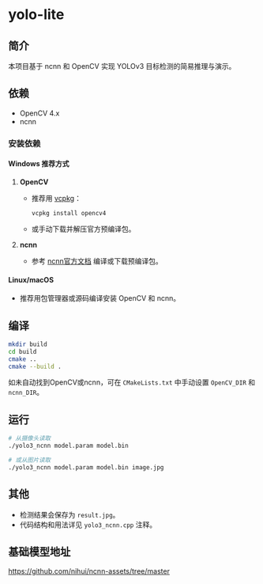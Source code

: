 # yolo-lite

## 简介

本项目基于 ncnn 和 OpenCV 实现 YOLOv3 目标检测的简易推理与演示。

## 依赖

- OpenCV 4.x
- ncnn

### 安装依赖

#### Windows 推荐方式

1. **OpenCV**  
   - 推荐用 [vcpkg](https://github.com/microsoft/vcpkg)：  
     ```
     vcpkg install opencv4
     ```
   - 或手动下载并解压官方预编译包。

2. **ncnn**  
   - 参考 [ncnn官方文档](https://github.com/Tencent/ncnn/wiki/how-to-build) 编译或下载预编译包。

#### Linux/macOS

- 推荐用包管理器或源码编译安装 OpenCV 和 ncnn。

## 编译

```sh
mkdir build
cd build
cmake ..
cmake --build .
```

如未自动找到OpenCV或ncnn，可在 `CMakeLists.txt` 中手动设置 `OpenCV_DIR` 和 `ncnn_DIR`。

## 运行

```sh
# 从摄像头读取
./yolo3_ncnn model.param model.bin

# 或从图片读取
./yolo3_ncnn model.param model.bin image.jpg
```

## 其他

- 检测结果会保存为 `result.jpg`。
- 代码结构和用法详见 `yolo3_ncnn.cpp` 注释。

## 基础模型地址

https://github.com/nihui/ncnn-assets/tree/master